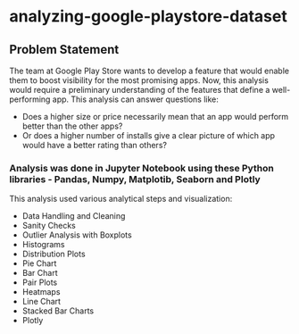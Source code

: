 # analyzing-google-playstore-dataset

## Problem Statement

The team at Google Play Store wants to develop a feature that would enable them to boost visibility for the most promising apps. Now, this analysis would require a preliminary understanding of the features that define a well-performing app. This analysis can answer questions like:
- Does a higher size or price necessarily mean that an app would perform better than the other apps? 
- Or does a higher number of installs give a clear picture of which app would have a better rating than others?

### Analysis was done in Jupyter Notebook using these Python libraries - Pandas, Numpy, Matplotib, Seaborn and Plotly

This analysis used various analytical steps and visualization:
- Data Handling and Cleaning
- Sanity Checks
- Outlier Analysis with Boxplots
- Histograms
- Distribution Plots
- Pie Chart
- Bar Chart
- Pair Plots
- Heatmaps
- Line Chart
- Stacked Bar Charts
- Plotly
